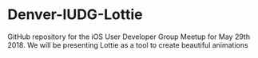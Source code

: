 # Denver-IUDG-Lottie
GitHub repository for the iOS User Developer Group Meetup for May 29th 2018. We will be presenting Lottie as a tool to create beautiful animations
